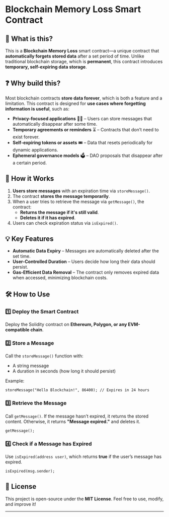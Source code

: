 # Blockchain Memory Loss Smart Contract

## 📌 What is this?

This is a **Blockchain Memory Loss** smart contract—a unique contract that **automatically forgets stored data** after a set period of time. Unlike traditional blockchain storage, which is **permanent**, this contract introduces **temporary, self-expiring data storage**.

## ❓ Why build this?

Most blockchain contracts **store data forever**, which is both a feature and a limitation. This contract is designed for **use cases where forgetting information is useful**, such as:

- **Privacy-focused applications** 🕵️‍♂️ – Users can store messages that automatically disappear after some time.
- **Temporary agreements or reminders** ⏳ – Contracts that don’t need to exist forever.
- **Self-expiring tokens or assets** 🎟️ – Data that resets periodically for dynamic applications.
- **Ephemeral governance models** 🗳️ – DAO proposals that disappear after a certain period.

## 🔧 How it Works

1. **Users store messages** with an expiration time via `storeMessage()`.
2. The contract **stores the message temporarily**.
3. When a user tries to retrieve the message via `getMessage()`, the contract:
   - **Returns the message if it's still valid**.
   - **Deletes it if it has expired**.
4. Users can check expiration status via `isExpired()`.

## 💡 Key Features

- **Automatic Data Expiry** – Messages are automatically deleted after the set time.
- **User-Controlled Duration** – Users decide how long their data should persist.
- **Gas-Efficient Data Removal** – The contract only removes expired data when accessed, minimizing blockchain costs.

## 🛠️ How to Use

### 1️⃣ Deploy the Smart Contract

Deploy the Solidity contract on **Ethereum, Polygon, or any EVM-compatible chain**.

### 2️⃣ Store a Message

Call the `storeMessage()` function with:

- A string message
- A duration in seconds (how long it should persist)

Example:

```solidity
storeMessage("Hello Blockchain!", 86400); // Expires in 24 hours
```

### 3️⃣ Retrieve the Message

Call `getMessage()`. If the message hasn’t expired, it returns the stored content. Otherwise, it returns **"Message expired."** and deletes it.

```solidity
getMessage();
```

### 4️⃣ Check if a Message has Expired

Use `isExpired(address user)`, which returns **true** if the user’s message has expired.

```solidity
isExpired(msg.sender);
```

## 📜 License

This project is open-source under the **MIT License**. Feel free to use, modify, and improve it!

---


